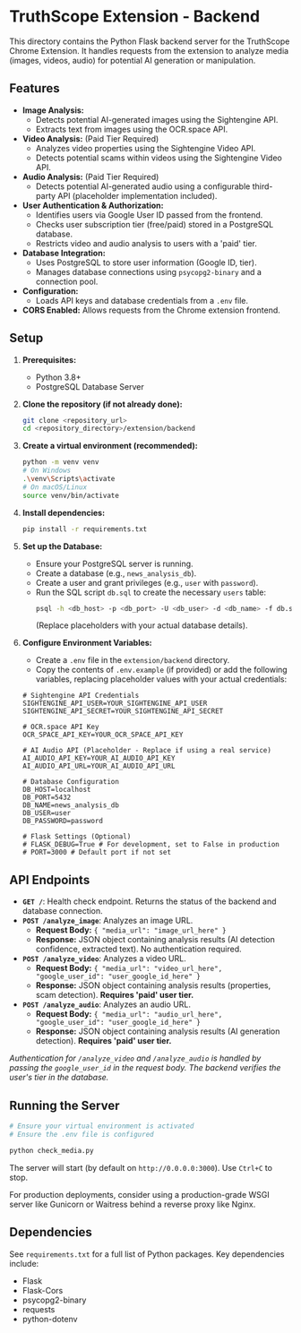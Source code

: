 # TruthScope Extension - Backend

This directory contains the Python Flask backend server for the TruthScope Chrome Extension. It handles requests from the extension to analyze media (images, videos, audio) for potential AI generation or manipulation.

## Features

*   **Image Analysis:**
    *   Detects potential AI-generated images using the Sightengine API.
    *   Extracts text from images using the OCR.space API.
*   **Video Analysis:** (Paid Tier Required)
    *   Analyzes video properties using the Sightengine Video API.
    *   Detects potential scams within videos using the Sightengine Video API.
*   **Audio Analysis:** (Paid Tier Required)
    *   Detects potential AI-generated audio using a configurable third-party API (placeholder implementation included).
*   **User Authentication & Authorization:**
    *   Identifies users via Google User ID passed from the frontend.
    *   Checks user subscription tier (free/paid) stored in a PostgreSQL database.
    *   Restricts video and audio analysis to users with a 'paid' tier.
*   **Database Integration:**
    *   Uses PostgreSQL to store user information (Google ID, tier).
    *   Manages database connections using `psycopg2-binary` and a connection pool.
*   **Configuration:**
    *   Loads API keys and database credentials from a `.env` file.
*   **CORS Enabled:** Allows requests from the Chrome extension frontend.

## Setup

1.  **Prerequisites:**
    *   Python 3.8+
    *   PostgreSQL Database Server
2.  **Clone the repository (if not already done):**
    ```bash
    git clone <repository_url>
    cd <repository_directory>/extension/backend
    ```
3.  **Create a virtual environment (recommended):**
    ```bash
    python -m venv venv
    # On Windows
    .\venv\Scripts\activate
    # On macOS/Linux
    source venv/bin/activate
    ```
4.  **Install dependencies:**
    ```bash
    pip install -r requirements.txt
    ```
5.  **Set up the Database:**
    *   Ensure your PostgreSQL server is running.
    *   Create a database (e.g., `news_analysis_db`).
    *   Create a user and grant privileges (e.g., `user` with `password`).
    *   Run the SQL script `db.sql` to create the necessary `users` table:
        ```bash
        psql -h <db_host> -p <db_port> -U <db_user> -d <db_name> -f db.sql
        ```
        (Replace placeholders with your actual database details).
6.  **Configure Environment Variables:**
    *   Create a `.env` file in the `extension/backend` directory.
    *   Copy the contents of `.env.example` (if provided) or add the following variables, replacing placeholder values with your actual credentials:

    ```dotenv
    # Sightengine API Credentials
    SIGHTENGINE_API_USER=YOUR_SIGHTENGINE_API_USER
    SIGHTENGINE_API_SECRET=YOUR_SIGHTENGINE_API_SECRET

    # OCR.space API Key
    OCR_SPACE_API_KEY=YOUR_OCR_SPACE_API_KEY

    # AI Audio API (Placeholder - Replace if using a real service)
    AI_AUDIO_API_KEY=YOUR_AI_AUDIO_API_KEY
    AI_AUDIO_API_URL=YOUR_AI_AUDIO_API_URL

    # Database Configuration
    DB_HOST=localhost
    DB_PORT=5432
    DB_NAME=news_analysis_db
    DB_USER=user
    DB_PASSWORD=password

    # Flask Settings (Optional)
    # FLASK_DEBUG=True # For development, set to False in production
    # PORT=3000 # Default port if not set
    ```

## API Endpoints

*   **`GET /`**: Health check endpoint. Returns the status of the backend and database connection.
*   **`POST /analyze_image`**: Analyzes an image URL.
    *   **Request Body:** `{ "media_url": "image_url_here" }`
    *   **Response:** JSON object containing analysis results (AI detection confidence, extracted text). No authentication required.
*   **`POST /analyze_video`**: Analyzes a video URL.
    *   **Request Body:** `{ "media_url": "video_url_here", "google_user_id": "user_google_id_here" }`
    *   **Response:** JSON object containing analysis results (properties, scam detection). **Requires 'paid' user tier.**
*   **`POST /analyze_audio`**: Analyzes an audio URL.
    *   **Request Body:** `{ "media_url": "audio_url_here", "google_user_id": "user_google_id_here" }`
    *   **Response:** JSON object containing analysis results (AI generation detection). **Requires 'paid' user tier.**

*Authentication for `/analyze_video` and `/analyze_audio` is handled by passing the `google_user_id` in the request body. The backend verifies the user's tier in the database.*

## Running the Server

```bash
# Ensure your virtual environment is activated
# Ensure the .env file is configured

python check_media.py
```

The server will start (by default on `http://0.0.0.0:3000`). Use `Ctrl+C` to stop.

For production deployments, consider using a production-grade WSGI server like Gunicorn or Waitress behind a reverse proxy like Nginx.

## Dependencies

See `requirements.txt` for a full list of Python packages. Key dependencies include:

*   Flask
*   Flask-Cors
*   psycopg2-binary
*   requests
*   python-dotenv
